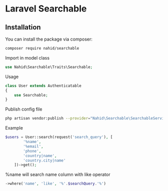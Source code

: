 # Laravel Searchable

## Installation

You can install the package via composer:

```sh
composer require nahid/searchable
```

Import in model class

```php  
use Nahid\Searchable\Traits\Searchable;
```

Usage

```php
class User extends Authenticatable
{
    use Searchable;
}
```

Publish config file

```sh
php artisan vendor:publish --provider="Nahid\Searchable\SearchableServiceProvider"
```

Example

```php
$users = User::search(request('search_query'), [
        '%name',
        '%email',
        'phone',
        'country|name',
        'country.city|name'
    ])->get();
```

%name will search name column with like operator

```php
->where('name', 'like', '%'.$searchQuery.'%')
```

```php
```
